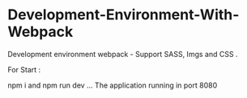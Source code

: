 # Development-Environment-With-Webpack
Development environment webpack - Support SASS, Imgs and CSS . 

For Start : 

npm i and npm run dev ...
The application running in port 8080
